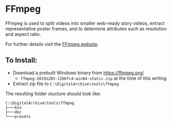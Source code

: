 # FFmpeg

FFmpeg is used to split videos into smaller web-ready story videos, extract representative
poster frames, and to determine attributes such as resolution and aspect ratio.

For further details visit the [FFmpeg website](https://ffmpeg.org/).

## To Install:

* Download a prebuilt Windows binary from https://ffmpeg.org/
  * `ffmpeg-20191203-12bbfc4-win64-static.zip` at the time of this writing
* Extract zip file to `C:\DigitalArchive\tools\ffmpeg`

The resulting folder stucture should look like:

```
C:\DigitalArchive\tools\ffmpeg
├───bin
├───doc
└───presets
```